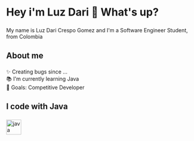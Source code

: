 <h1 align="left">Hey i'm Luz Dari 👋 What's up?</h1>

###

<p align="left">My name is Luz Dari Crespo Gomez and I'm a Software Engineer Student, from Colombia</p>

###

<h2 align="left">About me</h2>

###

<p align="left">✨ Creating bugs since ...<br>📚 I'm currently learning Java <br>🎯 Goals: Competitive Developer <br></p>

###

<h2 align="left">I code with Java</h2>

###

<div align="left">
  <img src="https://cdn.jsdelivr.net/gh/devicons/devicon/icons/java/java-original.svg" height="40" alt="java logo"  />
  <img width="12" />
 
</div>

###

